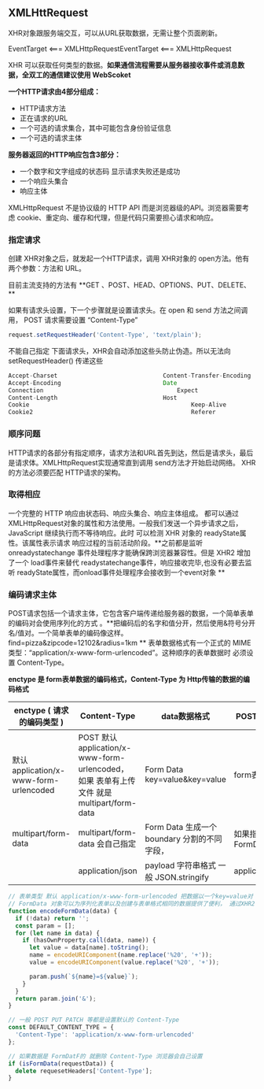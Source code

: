 

## XMLHttRequest

XHR对象跟服务端交互，可以从URL获取数据，无需让整个页面刷新。


 EventTarget   <===     XMLHttpRequestEventTarget   <===    XMLHttpRequest

XHR 可以获取任何类型的数据。**如果通信流程需要从服务器接收事件或消息数据，全双工的通信建议使用 WebScoket**



**一个HTTP请求由4部分组成：**

* HTTP请求方法
* 正在请求的URL
* 一个可选的请求集合，其中可能包含身份验证信息
* 一个可选的请求主体



**服务器返回的HTTP响应包含3部分：**

* 一个数字和文字组成的状态码 显示请求失败还是成功
* 一个响应头集合
* 响应主体



XMLHttpRequest 不是协议级的 HTTP API 而是浏览器级的API。浏览器需要考虑 cookie、重定向、缓存和代理，但是代码只需要担心请求和响应。



### 指定请求

创建 XHR对象之后，就发起一个HTTP请求，调用 XHR对象的 open方法。他有两个参数：方法和 URL。

目前主流支持的方法有 **GET 、POST、HEAD、OPTIONS、PUT、DELETE、 **

如果有请求头设置，下一个步骤就是设置请求头。在 open 和 send 方法之间调用， POST 请求需要设置 “Content-Type”

```js
request.setRequestHeader('Content-Type', 'text/plain');
```



不能自己指定 下面请求头，XHR会自动添加这些头防止伪造。所以无法向 setRequestHeader() 传递这些

```js
Accept-Charset								Content-Transfer-Encoding					TE
Accept-Encoding								Date															Trailer
Connection										Expect														Transfer-Encoding
Content-Length								Host															Upgrade
Cookie												Keep-Alive												User-Agent
Cookie2												Referer														Via
```





### 顺序问题

HTTP请求的各部分有指定顺序，请求方法和URL首先到达，然后是请求头，最后是请求体。XMLHttpRequest实现通常直到调用 send方法才开始启动网络。 XHR的方法必须要匹配 HTTP请求的架构。



### 取得相应

一个完整的 HTTP 响应由状态码、响应头集合、响应主体组成。 都可以通过XMLHttpRequest对象的属性和方法使用。一般我们发送一个异步请求之后，JavaScript 继续执行而不等待响应。此时 可以检测 XHR 对象的 readyState属性。该属性表示请求 响应过程的当前活动阶段。**之前都是监听 onreadystatechange 事件处理程序才能确保跨浏览器兼容性。但是 XHR2 增加了一个 load事件来替代 readystatechange事件，响应接收完毕,也没有必要去监听 readyState属性，而onload事件处理程序会接收到一个event对象 **



### 编码请求主体

POST请求包括一个请求主体，它包含客户端传递给服务器的数据，一个简单表单的编码对会使用序列化的方式 。**把编码后的名字和值分开，然后使用&符号分开名/值对。一个简单表单的编码像这样。find=pizza&zipcode=12102&radius=1km ** 表单数据格式有一个正式的 MIME 类型：“application/x-www-form-urlencoded”。这种顺序的表单数据时 必须设置 Content-Type。



**enctype 是 form表单数据的编码格式，Content-Type 为 Http传输的数据的编码格式**

| enctype ( 请求的编码类型 )             | Content-Type                                                 | data数据格式                                 | POST 请求提交      |
| -------------------------------------- | ------------------------------------------------------------ | -------------------------------------------- | ------------------ |
| 默认 application/x-www-form-urlencoded | POST 默认application/x-www-form-urlencoded， 如果 表单有上传文件 就是 multipart/form-data | Form Data  key=value&key=value               | form表单           |
| multipart/form-data                    | multipart/form-data 会自己指定                               | Form Data 生成一个 boundary 分割的不同字段， | 如果指定是FormData |
|                                        | application/json                                             | payload 字符串格式 一般 JSON.stringify       | application/json   |

```javascript
// 表单类型 默认 application/x-www-form-urlencoded 把数据以一个key=value对 & 拼接起来。
// FormData 对象可以为序列化表单以及创建与表单格式相同的数据提供了便利， 通过XHR2传输
function encodeFormData(data) {
  if (!data) return '';
  const param = [];
  for (let name in data) {
    if (hasOwnProperty.call(data, name)) {
      let value = data[name].toString();
      name = encodeURIComponent(name.replace('%20', '+'));
      value = encodeURIComponent(value.replace('%20', '+'));

      param.push(`${name}=${value}`);
    }
  }
  return param.join('&');
}

// 一般 POST PUT PATCH 等都是设置默认的 Content-Type
const DEFAULT_CONTENT_TYPE = {
  'Content-Type': 'application/x-www-form-urlencoded'
};

// 如果数据是 FormDatF的 就删除 Content-Type 浏览器会自己设置
if (isFormData(requestData)) {
  delete requesetHeaders['Content-Type'];
}
```
















